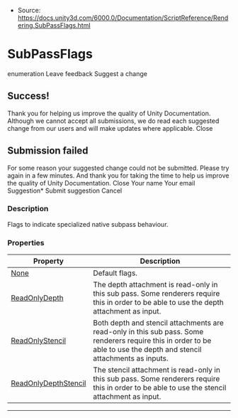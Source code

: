 * Source: https://docs.unity3d.com/6000.0/Documentation/ScriptReference/Rendering.SubPassFlags.html

# SubPassFlags
enumeration
Leave feedback
Suggest a change
## Success!
Thank you for helping us improve the quality of Unity Documentation. Although we cannot accept all submissions, we do read each suggested change from our users and will make updates where applicable.
Close
## Submission failed
For some reason your suggested change could not be submitted. Please <a>try again</a> in a few minutes. And thank you for taking the time to help us improve the quality of Unity Documentation.
Close
Your name Your email Suggestion* Submit suggestion
Cancel
### Description
Flags to indicate specialized native subpass behaviour.
### Properties
Property | Description  
---|---  
[None](https://docs.unity3d.com/6000.0/Documentation/ScriptReference/Rendering.SubPassFlags.None.html) | Default flags.  
[ReadOnlyDepth](https://docs.unity3d.com/6000.0/Documentation/ScriptReference/Rendering.SubPassFlags.ReadOnlyDepth.html) | The depth attachment is read-only in this sub pass. Some renderers require this in order to be able to use the depth attachment as input.  
[ReadOnlyStencil](https://docs.unity3d.com/6000.0/Documentation/ScriptReference/Rendering.SubPassFlags.ReadOnlyStencil.html) | Both depth and stencil attachments are read-only in this sub pass. Some renderers require this in order to be able to use the depth and stencil attachments as inputs.  
[ReadOnlyDepthStencil](https://docs.unity3d.com/6000.0/Documentation/ScriptReference/Rendering.SubPassFlags.ReadOnlyDepthStencil.html) | The stencil attachment is read-only in this sub pass. Some renderers require this in order to be able to use the stencil attachment as input.  
* * *
